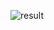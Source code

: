 ![result](https://github.com/Khawaja-Abdul-Haleem/iOS_Developement_WorkShop/assets/59179832/52811ce9-d722-4492-bedb-bb76fc7f054a)
